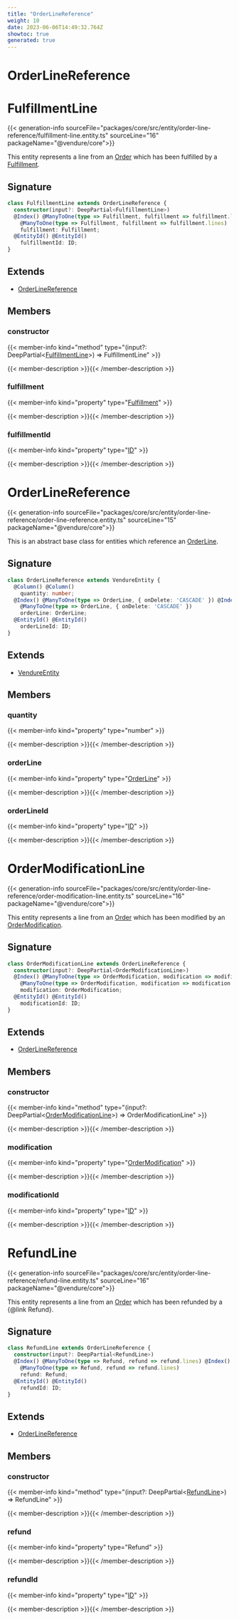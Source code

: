 ```yaml
---
title: "OrderLineReference"
weight: 10
date: 2023-06-06T14:49:32.764Z
showtoc: true
generated: true
---
```

<!-- This file was generated from the Vendure source. Do not modify. Instead, re-run the "docs:build" script -->

# OrderLineReference
<div class="symbol">


# FulfillmentLine

{{< generation-info sourceFile="packages/core/src/entity/order-line-reference/fulfillment-line.entity.ts" sourceLine="16" packageName="@vendure/core">}}

This entity represents a line from an <a href='/typescript-api/entities/order#order'>Order</a> which has been fulfilled by a <a href='/typescript-api/entities/fulfillment#fulfillment'>Fulfillment</a>.

## Signature

```TypeScript
class FulfillmentLine extends OrderLineReference {
  constructor(input?: DeepPartial<FulfillmentLine>)
  @Index() @ManyToOne(type => Fulfillment, fulfillment => fulfillment.lines) @Index()
    @ManyToOne(type => Fulfillment, fulfillment => fulfillment.lines)
    fulfillment: Fulfillment;
  @EntityId() @EntityId()
    fulfillmentId: ID;
}
```
## Extends

 * <a href='/typescript-api/entities/order-line-reference#orderlinereference'>OrderLineReference</a>


## Members

### constructor

{{< member-info kind="method" type="(input?: DeepPartial&#60;<a href='/typescript-api/entities/order-line-reference#fulfillmentline'>FulfillmentLine</a>&#62;) => FulfillmentLine"  >}}

{{< member-description >}}{{< /member-description >}}

### fulfillment

{{< member-info kind="property" type="<a href='/typescript-api/entities/fulfillment#fulfillment'>Fulfillment</a>"  >}}

{{< member-description >}}{{< /member-description >}}

### fulfillmentId

{{< member-info kind="property" type="<a href='/typescript-api/common/id#id'>ID</a>"  >}}

{{< member-description >}}{{< /member-description >}}


</div>
<div class="symbol">


# OrderLineReference

{{< generation-info sourceFile="packages/core/src/entity/order-line-reference/order-line-reference.entity.ts" sourceLine="15" packageName="@vendure/core">}}

This is an abstract base class for entities which reference an <a href='/typescript-api/entities/order-line#orderline'>OrderLine</a>.

## Signature

```TypeScript
class OrderLineReference extends VendureEntity {
  @Column() @Column()
    quantity: number;
  @Index() @ManyToOne(type => OrderLine, { onDelete: 'CASCADE' }) @Index()
    @ManyToOne(type => OrderLine, { onDelete: 'CASCADE' })
    orderLine: OrderLine;
  @EntityId() @EntityId()
    orderLineId: ID;
}
```
## Extends

 * <a href='/typescript-api/entities/vendure-entity#vendureentity'>VendureEntity</a>


## Members

### quantity

{{< member-info kind="property" type="number"  >}}

{{< member-description >}}{{< /member-description >}}

### orderLine

{{< member-info kind="property" type="<a href='/typescript-api/entities/order-line#orderline'>OrderLine</a>"  >}}

{{< member-description >}}{{< /member-description >}}

### orderLineId

{{< member-info kind="property" type="<a href='/typescript-api/common/id#id'>ID</a>"  >}}

{{< member-description >}}{{< /member-description >}}


</div>
<div class="symbol">


# OrderModificationLine

{{< generation-info sourceFile="packages/core/src/entity/order-line-reference/order-modification-line.entity.ts" sourceLine="16" packageName="@vendure/core">}}

This entity represents a line from an <a href='/typescript-api/entities/order#order'>Order</a> which has been modified by an <a href='/typescript-api/entities/order-modification#ordermodification'>OrderModification</a>.

## Signature

```TypeScript
class OrderModificationLine extends OrderLineReference {
  constructor(input?: DeepPartial<OrderModificationLine>)
  @Index() @ManyToOne(type => OrderModification, modification => modification.lines) @Index()
    @ManyToOne(type => OrderModification, modification => modification.lines)
    modification: OrderModification;
  @EntityId() @EntityId()
    modificationId: ID;
}
```
## Extends

 * <a href='/typescript-api/entities/order-line-reference#orderlinereference'>OrderLineReference</a>


## Members

### constructor

{{< member-info kind="method" type="(input?: DeepPartial&#60;<a href='/typescript-api/entities/order-line-reference#ordermodificationline'>OrderModificationLine</a>&#62;) => OrderModificationLine"  >}}

{{< member-description >}}{{< /member-description >}}

### modification

{{< member-info kind="property" type="<a href='/typescript-api/entities/order-modification#ordermodification'>OrderModification</a>"  >}}

{{< member-description >}}{{< /member-description >}}

### modificationId

{{< member-info kind="property" type="<a href='/typescript-api/common/id#id'>ID</a>"  >}}

{{< member-description >}}{{< /member-description >}}


</div>
<div class="symbol">


# RefundLine

{{< generation-info sourceFile="packages/core/src/entity/order-line-reference/refund-line.entity.ts" sourceLine="16" packageName="@vendure/core">}}

This entity represents a line from an <a href='/typescript-api/entities/order#order'>Order</a> which has been refunded by a {@link Refund}.

## Signature

```TypeScript
class RefundLine extends OrderLineReference {
  constructor(input?: DeepPartial<RefundLine>)
  @Index() @ManyToOne(type => Refund, refund => refund.lines) @Index()
    @ManyToOne(type => Refund, refund => refund.lines)
    refund: Refund;
  @EntityId() @EntityId()
    refundId: ID;
}
```
## Extends

 * <a href='/typescript-api/entities/order-line-reference#orderlinereference'>OrderLineReference</a>


## Members

### constructor

{{< member-info kind="method" type="(input?: DeepPartial&#60;<a href='/typescript-api/entities/order-line-reference#refundline'>RefundLine</a>&#62;) => RefundLine"  >}}

{{< member-description >}}{{< /member-description >}}

### refund

{{< member-info kind="property" type="Refund"  >}}

{{< member-description >}}{{< /member-description >}}

### refundId

{{< member-info kind="property" type="<a href='/typescript-api/common/id#id'>ID</a>"  >}}

{{< member-description >}}{{< /member-description >}}


</div>
